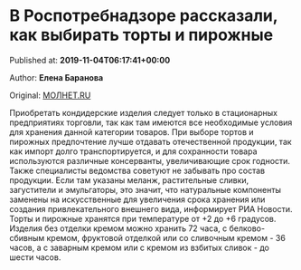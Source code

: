 
# В Роспотребнадзоре рассказали, как выбирать торты и пирожные

Published at: **2019-11-04T06:17:41+00:00**

Author: **Елена Баранова**

Original: [МОЛНЕТ.RU](https://www.molnet.ru/mos/ru/health_and_social/o_717257)

Приобретать кондидерские изделия следует только в стационарных предприятиях торговли, так как там имеются все необходимые условия для хранения данной категории товаров. При выборе тортов и пирожных предпочтение лучше отдавать отечественной продукции, так как импорт долго транспортируется, и для сохранности товара используются различные консерванты, увеличивающие срок годности.
Также специалисты ведомства советуют не забывать про состав продукции. Если там указаны меланж, растительные сливки, загустители и эмульгаторы, это значит, что натуральные компоненты заменены на искусственные для увеличения срока хранения или создания привлекательного внешнего вида, информирует РИА Новости.
Торты и пирожные хранятся при температуре от +2 до +6 градусов. Изделия без отделки кремом можно хранить 72 часа, с белково-сбивным кремом, фруктовой отделкой или со сливочным кремом - 36 часов, а с заварным кремом или с кремом из взбитых сливок - до шести часов.
